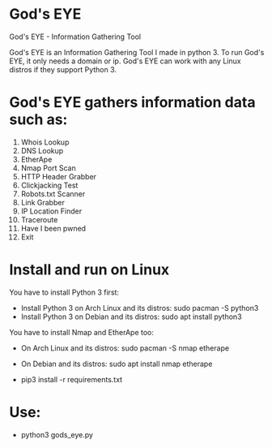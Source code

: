 # God's EYE
God's EYE - Information Gathering Tool
<div>

God's EYE is an Information Gathering Tool I made in python 3. 
To run God's EYE, it only needs a domain or ip.
God's EYE can work with any Linux distros if they support Python 3.


# God's EYE gathers information data such as:

1.   Whois Lookup
2.   DNS Lookup
3.   EtherApe
4.   Nmap Port Scan
5.   HTTP Header Grabber
6.   Clickjacking Test
7.   Robots.txt Scanner
8.   Link Grabber
9.   IP Location Finder
10.  Traceroute
11.  Have I been pwned
12.  Exit


  
</div>

# Install and run on Linux
You have to install Python 3 first:
<div>
  
* Install Python 3 on Arch Linux and its distros: sudo pacman -S python3
* Install Python 3 on Debian and its distros: sudo apt install python3

 
 
You have to install Nmap and EtherApe too:

  
* On Arch Linux and its distros: sudo pacman -S nmap etherape

  
* On Debian and its distros: sudo apt install nmap etherape

  
* pip3 install -r requirements.txt

<div>
  

# Use:
* python3 gods_eye.py


<div>
